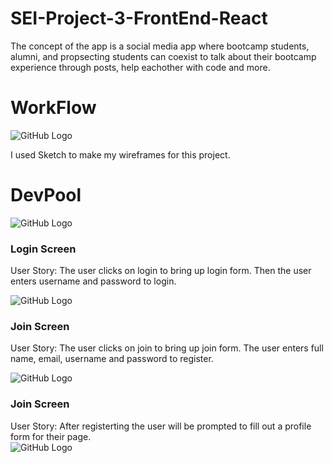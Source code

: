 # SEI-Project-3-FrontEnd-React
The concept of the app is a social media app where bootcamp students, alumni, and propsecting students can coexist to talk about their bootcamp experience through posts, help eachother with code and more. 

# WorkFlow 

![GitHub Logo](https://i.imgur.com/ELjz732.png)

I used Sketch to make my wireframes for this project. 

# DevPool

![GitHub Logo](https://i.imgur.com/PvzcPtB.png)

### Login Screen
User Story: The user clicks on login to bring up login form. Then the user enters username and password to login.  

![GitHub Logo](https://i.imgur.com/S235UMm.png)

### Join Screen  
User Story: The user clicks on join to bring up join form. The user enters full name, email, username and password to register.

![GitHub Logo](https://i.imgur.com/2v2KQIO.png)


### Join Screen  
User Story: After registerting the user will be prompted to fill out a profile form for their page.  
![GitHub Logo](https://i.imgur.com/tQQmTyz.png)
